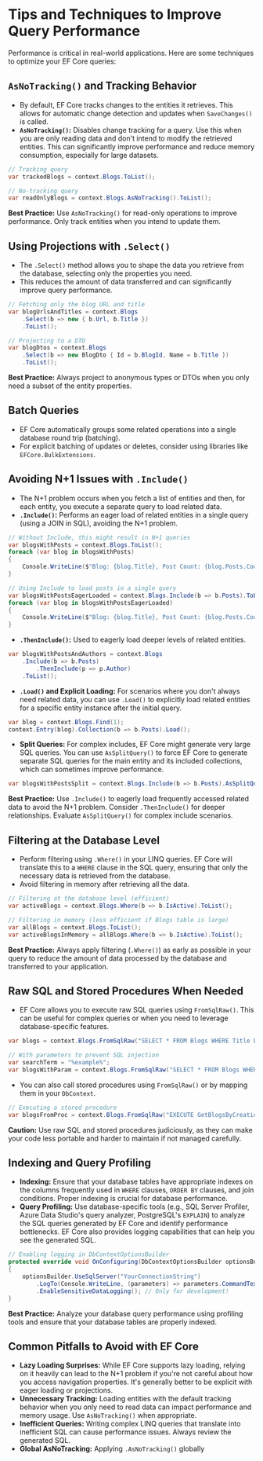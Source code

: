# Tips and Techniques to Improve Query Performance

Performance is critical in real-world applications. Here are some techniques to optimize your EF Core queries:

## `AsNoTracking()` and Tracking Behavior

- By default, EF Core tracks changes to the entities it retrieves. This allows for automatic change detection and updates when `SaveChanges()` is called.
- **`AsNoTracking()`:** Disables change tracking for a query. Use this when you are only reading data and don't intend to modify the retrieved entities. This can significantly improve performance and reduce memory consumption, especially for large datasets.

```csharp
// Tracking query
var trackedBlogs = context.Blogs.ToList();

// No-tracking query
var readOnlyBlogs = context.Blogs.AsNoTracking().ToList();
```

**Best Practice:** Use `AsNoTracking()` for read-only operations to improve performance. Only track entities when you intend to update them.

## Using Projections with `.Select()`

- The `.Select()` method allows you to shape the data you retrieve from the database, selecting only the properties you need.
- This reduces the amount of data transferred and can significantly improve query performance.

```csharp
// Fetching only the blog URL and title
var blogUrlsAndTitles = context.Blogs
    .Select(b => new { b.Url, b.Title })
    .ToList();

// Projecting to a DTO
var blogDtos = context.Blogs
    .Select(b => new BlogDto { Id = b.BlogId, Name = b.Title })
    .ToList();
```

**Best Practice:** Always project to anonymous types or DTOs when you only need a subset of the entity properties.

## Batch Queries

- EF Core automatically groups some related operations into a single database round trip (batching).
- For explicit batching of updates or deletes, consider using libraries like `EFCore.BulkExtensions`.

## Avoiding N+1 Issues with `.Include()`

- The N+1 problem occurs when you fetch a list of entities and then, for each entity, you execute a separate query to load related data.
- **`.Include()`:** Performs an eager load of related entities in a single query (using a JOIN in SQL), avoiding the N+1 problem.

```csharp
// Without Include, this might result in N+1 queries
var blogsWithPosts = context.Blogs.ToList();
foreach (var blog in blogsWithPosts)
{
    Console.WriteLine($"Blog: {blog.Title}, Post Count: {blog.Posts.Count}"); // Triggers a separate query for each blog's posts
}

// Using Include to load posts in a single query
var blogsWithPostsEagerLoaded = context.Blogs.Include(b => b.Posts).ToList();
foreach (var blog in blogsWithPostsEagerLoaded)
{
    Console.WriteLine($"Blog: {blog.Title}, Post Count: {blog.Posts.Count}"); // Posts are already loaded
}
```

- **`.ThenInclude()`:** Used to eagerly load deeper levels of related entities.

```csharp
var blogsWithPostsAndAuthors = context.Blogs
    .Include(b => b.Posts)
        .ThenInclude(p => p.Author)
    .ToList();
```

- **`.Load()` and Explicit Loading:** For scenarios where you don't always need related data, you can use `.Load()` to explicitly load related entities for a specific entity instance after the initial query.

```csharp
var blog = context.Blogs.Find(1);
context.Entry(blog).Collection(b => b.Posts).Load();
```

- **Split Queries:** For complex includes, EF Core might generate very large SQL queries. You can use `AsSplitQuery()` to force EF Core to generate separate SQL queries for the main entity and its included collections, which can sometimes improve performance.

```csharp
var blogsWithPostsSplit = context.Blogs.Include(b => b.Posts).AsSplitQuery().ToList();
```

**Best Practice:** Use `.Include()` to eagerly load frequently accessed related data to avoid the N+1 problem. Consider `.ThenInclude()` for deeper relationships. Evaluate `AsSplitQuery()` for complex include scenarios.

## Filtering at the Database Level

- Perform filtering using `.Where()` in your LINQ queries. EF Core will translate this to a `WHERE` clause in the SQL query, ensuring that only the necessary data is retrieved from the database.
- Avoid filtering in memory after retrieving all the data.

```csharp
// Filtering at the database level (efficient)
var activeBlogs = context.Blogs.Where(b => b.IsActive).ToList();

// Filtering in memory (less efficient if Blogs table is large)
var allBlogs = context.Blogs.ToList();
var activeBlogsInMemory = allBlogs.Where(b => b.IsActive).ToList();
```

**Best Practice:** Always apply filtering (`.Where()`) as early as possible in your query to reduce the amount of data processed by the database and transferred to your application.

## Raw SQL and Stored Procedures When Needed

- EF Core allows you to execute raw SQL queries using `FromSqlRaw()`. This can be useful for complex queries or when you need to leverage database-specific features.

```csharp
var blogs = context.Blogs.FromSqlRaw("SELECT * FROM Blogs WHERE Title LIKE '%example%'").ToList();

// With parameters to prevent SQL injection
var searchTerm = "%example%";
var blogsWithParam = context.Blogs.FromSqlRaw("SELECT * FROM Blogs WHERE Title LIKE {0}", searchTerm).ToList();
```

- You can also call stored procedures using `FromSqlRaw()` or by mapping them in your `DbContext`.

```csharp
// Executing a stored procedure
var blogsFromProc = context.Blogs.FromSqlRaw("EXECUTE GetBlogsByCreationDate {0}", DateTime.Now.AddDays(-30)).ToList();
```

**Caution:** Use raw SQL and stored procedures judiciously, as they can make your code less portable and harder to maintain if not managed carefully.

## Indexing and Query Profiling

- **Indexing:** Ensure that your database tables have appropriate indexes on the columns frequently used in `WHERE` clauses, `ORDER BY` clauses, and join conditions. Proper indexing is crucial for database performance.
- **Query Profiling:** Use database-specific tools (e.g., SQL Server Profiler, Azure Data Studio's query analyzer, PostgreSQL's `EXPLAIN`) to analyze the SQL queries generated by EF Core and identify performance bottlenecks. EF Core also provides logging capabilities that can help you see the generated SQL.

```csharp
// Enabling logging in DbContextOptionsBuilder
protected override void OnConfiguring(DbContextOptionsBuilder optionsBuilder)
{
    optionsBuilder.UseSqlServer("YourConnectionString")
        .LogTo(Console.WriteLine, (parameters) => parameters.CommandText.Contains("FROM"))
        .EnableSensitiveDataLogging(); // Only for development!
}
```

**Best Practice:** Analyze your database query performance using profiling tools and ensure that your database tables are properly indexed.

## Common Pitfalls to Avoid with EF Core

- **Lazy Loading Surprises:** While EF Core supports lazy loading, relying on it heavily can lead to the N+1 problem if you're not careful about how you access navigation properties. It's generally better to be explicit with eager loading or projections.
- **Unnecessary Tracking:** Loading entities with the default tracking behavior when you only need to read data can impact performance and memory usage. Use `AsNoTracking()` when appropriate.
- **Inefficient Queries:** Writing complex LINQ queries that translate into inefficient SQL can cause performance issues. Always review the generated SQL.
- **Global AsNoTracking:** Applying `.AsNoTracking()` globally